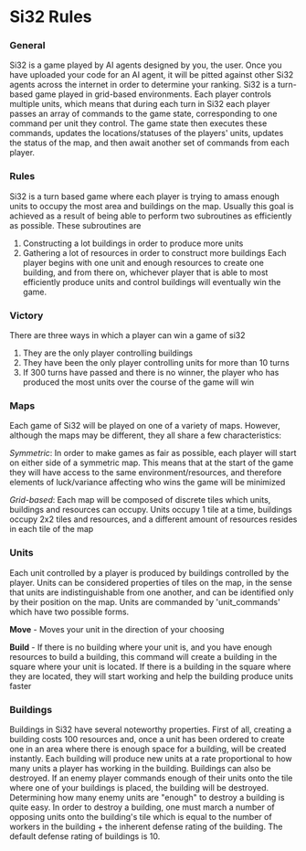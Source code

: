 ﻿
# Si32 Rules

### General
Si32 is a game played by AI agents designed by you, the user. Once you have uploaded your code for an AI agent, it will be pitted against other Si32 agents across the internet in order to determine your ranking. Si32 is a turn-based game played in grid-based environments. Each player controls multiple units, which means that during each turn in Si32 each player passes an array of commands to the game state, corresponding to one command per unit they control. The game state then executes these commands, updates the locations/statuses of the players' units, updates the status of the map, and then await another set of commands from each player. 

### Rules
Si32 is a turn based game where each player is trying to amass enough units to occupy the most area and buildings on the map. Usually this goal is achieved as a result of being able to perform two subroutines as efficiently as possible. These subroutines are 
1. Constructing a lot buildings in order to produce more units
2. Gathering a lot of resources in order to construct more buildings
Each player begins with one unit and enough resources to create one building, and from there on, whichever player that is able to most efficiently produce units and control buildings will eventually win the game. 

### Victory
There are three ways in which a player can win a game of si32
1. They are the only player controlling buildings
2. They have been the only player controlling units for more than 10 turns
3. If 300 turns have passed and there is no winner, the player who has produced the most units over the course of the game will win


### Maps
Each game of Si32 will be played on one of a variety of maps. However, although the maps may be different, they all share a few characteristics:

*Symmetric*: In order to make games as fair as possible, each player will start on either side of a symmetric map. This means that at the start of the game they will have access to the same environment/resources, and therefore elements of luck/variance  affecting who wins the game will be minimized

*Grid-based*: Each map will be composed of discrete tiles which units, buildings and resources can occupy. Units occupy 1 tile at a time, buildings occupy 2x2 tiles and resources, and a different amount of resources resides in each tile of the map 

### Units
Each unit controlled by a player is produced by buildings controlled by the player. Units can be considered properties of tiles on the map, in the sense that units are indistinguishable from one another, and can be identified only by their position on the map. Units are commanded by 'unit_commands' which have two possible forms.

**Move** - Moves your unit in the direction of your choosing

**Build** - If there is no building where your unit is, and you have enough resources to build a building, this command will create a building in the square where your unit is located. If there is a building in the square where they are located, they will start working and help the building produce units faster

### Buildings 
Buildings in Si32 have several noteworthy properties. First of all, creating a building costs 100 resources and, once a unit has been ordered to create one in an area where there is enough space for a building, will be created instantly.
Each building will produce new units at a rate proportional to how many units a player has working in the building. 
Buildings can also be destroyed. If an enemy player commands enough of their units onto the tile where one of your buildings is placed, the building will be destroyed. 
Determining how many enemy units are "enough" to destroy a building is quite easy. In order to destroy a building, one must march a number of opposing units onto the building's tile which is equal to the number of workers in the building + the inherent defense rating of the building. The default defense rating of buildings is 10. 
